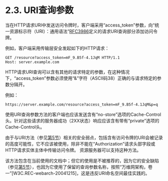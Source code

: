 2.3. URI查询参数
==================
当在HTTP请求URI中发送访问令牌时，客户端采用“access_token”参数，向“统一资源标示符（URI）：通用语法”[RFC3986][RFC3986]定义的请求URI查询部分添加访问令牌。

例如，客户端采用传输层安全发起如下的HTTP请求：

    GET /resource?access_token=mF_9.B5f-4.1JqM HTTP/1.1
    Host: server.example.com
HTTP请求URI查询可以含有其他的请求特定的参数，在这种情况下，“access_token”参数必须使用“&”字符（ASCII码38）正确的与请求特定的参数分隔开。

例如：

    https://server.example.com/resource?access_token=mF_9.B5f-4.1JqM&p=q
使用URI查询参数方法的客户端也应该发送含有“no-store”选项的Cache-Control头。针对这些请求的服务器成功（2XX状态）响应应该含有带有“private”选项的Cache-Control头。

由于与URI方法（参见[第5节](../Section05/5.md)）相关的安全弱点，包括含有访问令牌的URI会被记录的高度可能性，它不应该被使用，除非不能在“Authorization”请求头部字段或HTTP请求实体主体中传输访问令牌。
资源服务器可以支持这种方法。

该方法包含在当前使用的文档中；但它的使用是不被推荐的，因为它的安全缺陷（参见[第5节](../Section05/5.md)），也因为它使用了保留的查询参数名称，按照“万维网架构，卷一”[W3C.REC-webarch-20041215]，这是违反URI命名空间最佳实践的。

[RFC3986]:http://tools.ietf.org/html/rfc3986 "统一资源标示符（URI）：通用语法"